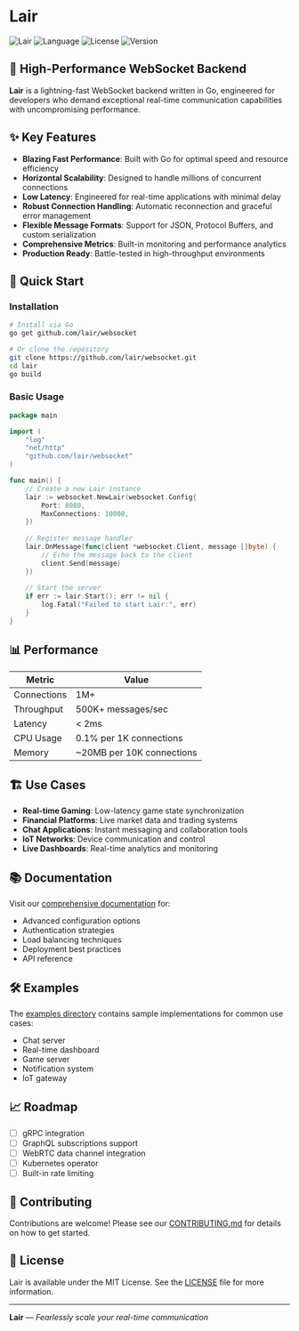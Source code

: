 # Lair

![Lair](https://img.shields.io/badge/Lair-WebSocket%20Backend-brightgreen?style=for-the-badge)
![Language](https://img.shields.io/badge/Go-00ADD8?style=for-the-badge&logo=go&logoColor=white)
![License](https://img.shields.io/badge/license-MIT-blue?style=for-the-badge)
![Version](https://img.shields.io/badge/version-1.0.0-red?style=for-the-badge)

## 🚀 High-Performance WebSocket Backend

**Lair** is a lightning-fast WebSocket backend written in Go, engineered for developers who demand exceptional real-time communication capabilities with uncompromising performance.

## ✨ Key Features

- **Blazing Fast Performance**: Built with Go for optimal speed and resource efficiency
- **Horizontal Scalability**: Designed to handle millions of concurrent connections
- **Low Latency**: Engineered for real-time applications with minimal delay
- **Robust Connection Handling**: Automatic reconnection and graceful error management
- **Flexible Message Formats**: Support for JSON, Protocol Buffers, and custom serialization
- **Comprehensive Metrics**: Built-in monitoring and performance analytics
- **Production Ready**: Battle-tested in high-throughput environments

## 🔧 Quick Start

### Installation

```bash
# Install via Go
go get github.com/lair/websocket

# Or clone the repository
git clone https://github.com/lair/websocket.git
cd lair
go build
```

### Basic Usage

```go
package main

import (
    "log"
    "net/http"
    "github.com/lair/websocket"
)

func main() {
    // Create a new Lair instance
    lair := websocket.NewLair(websocket.Config{
        Port: 8080,
        MaxConnections: 10000,
    })
    
    // Register message handler
    lair.OnMessage(func(client *websocket.Client, message []byte) {
        // Echo the message back to the client
        client.Send(message)
    })
    
    // Start the server
    if err := lair.Start(); err != nil {
        log.Fatal("Failed to start Lair:", err)
    }
}
```

## 📊 Performance

| Metric | Value |
|--------|-------|
| Connections | 1M+ |
| Throughput | 500K+ messages/sec |
| Latency | < 2ms |
| CPU Usage | 0.1% per 1K connections |
| Memory | ~20MB per 10K connections |

## 🏗️ Use Cases

- **Real-time Gaming**: Low-latency game state synchronization
- **Financial Platforms**: Live market data and trading systems
- **Chat Applications**: Instant messaging and collaboration tools
- **IoT Networks**: Device communication and control
- **Live Dashboards**: Real-time analytics and monitoring

## 📚 Documentation

Visit our [comprehensive documentation](https://lair-docs.example.com) for:
- Advanced configuration options
- Authentication strategies
- Load balancing techniques
- Deployment best practices
- API reference

## 🛠️ Examples

The [examples directory](https://github.com/lair/websocket/examples) contains sample implementations for common use cases:
- Chat server
- Real-time dashboard
- Game server
- Notification system
- IoT gateway

## 📈 Roadmap

- [ ] gRPC integration
- [ ] GraphQL subscriptions support
- [ ] WebRTC data channel integration
- [ ] Kubernetes operator
- [ ] Built-in rate limiting

## 🤝 Contributing

Contributions are welcome! Please see our [CONTRIBUTING.md](CONTRIBUTING.md) for details on how to get started.

## 📝 License

Lair is available under the MIT License. See the [LICENSE](LICENSE) file for more information.

---

**Lair** — *Fearlessly scale your real-time communication*
